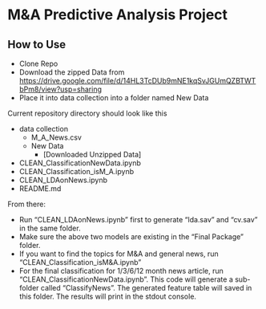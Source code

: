 # M&A Predictive Analysis Project
## How to Use

- Clone Repo
- Download the zipped Data from https://drive.google.com/file/d/14HL3TcDUb9mNE1kqSvJGUmQZBTWTbPm8/view?usp=sharing
- Place it into data collection into a folder named New Data

Current repository directory should look like this

* data collection
	* M_A_News.csv
	* New Data
		* [Downloaded Unzipped Data]
* CLEAN_ClassificationNewData.ipynb
* CLEAN_Classification_isM_A.ipynb
* CLEAN_LDAonNews.ipynb
* README.md

From there:

* Run “CLEAN_LDAonNews.ipynb” first to generate “lda.sav” and “cv.sav” in the same folder.
* Make sure the above two models are existing in the “Final Package” folder.    
*  If you want to find the topics for M&A and general news, run “CLEAN_Classification_isM&A.ipynb”
* For the final classification for 1/3/6/12 month news article, run “CLEAN_ClassificationNewData.ipynb”. This code will generate a sub-folder called “ClassifyNews”. The generated feature table will saved in this folder. The results will print in the stdout console.
	
